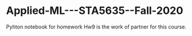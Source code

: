 # Applied-ML---STA5635--Fall-2020

Pyhton notebook for homework
Hw9 is the work of partner for this course.

